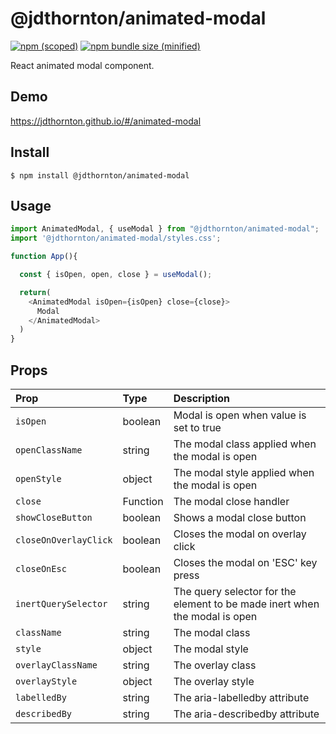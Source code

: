 # @jdthornton/animated-modal

[![npm (scoped)](https://img.shields.io/npm/v/@jdthornton/animated-modal.svg)](https://www.npmjs.com/package/@jdthornton/animated-modal)
[![npm bundle size (minified)](https://img.shields.io/bundlephobia/min/@jdthornton/animated-modal.svg)](https://www.npmjs.com/package/@jdthornton/animated-modal)

React animated modal component.

## Demo

https://jdthornton.github.io/#/animated-modal

## Install

```
$ npm install @jdthornton/animated-modal
```

## Usage

```js
import AnimatedModal, { useModal } from "@jdthornton/animated-modal";
import '@jdthornton/animated-modal/styles.css';

function App(){

  const { isOpen, open, close } = useModal();

  return(
    <AnimatedModal isOpen={isOpen} close={close}>
      Modal
    </AnimatedModal>
  )
}
```


## Props

| Prop                                                                      | Type                                                                                | Description                                                                                                                                                                                                                                                                                                                                                                                                |
| :------------------------------------------------------------------------ | :---------------------------------------------------------------------------------- | :--------------------------------------------------------------------------------------------------------------------------------------------------------------------------------------------------------------------------------------------------------------------------------------------------------------------------------------------------------------------------------------------------------- |
| `isOpen`                                                                  | boolean                                                                             | Modal is open when value is set to true                                                                                                                                                                                                                                                                                                                                                                    |
| `openClassName`                                                           | string                                                                              | The modal class applied when the modal is open                                                                                                                                                                                                                                                                                                                                                             |
| `openStyle`                                                               | object                                                                              | The modal style applied when the modal is open                                                                                                                                                                                                                                                                                                                                                             |
| `close`                                                                   | Function                                                                            | The modal close handler                                                                                                                                                                                                                                                                                                                                                                                    |
| `showCloseButton`                                                         | boolean                                                                             | Shows a modal close button                                                                                                                                                                                                                                                                                                                                                                                 |
| `closeOnOverlayClick`                                                     | boolean                                                                             | Closes the modal on overlay click                                                                                                                                                                                                                                                                                                                                                                          |
| `closeOnEsc`                                                              | boolean                                                                             | Closes the modal on 'ESC' key press                                                                                                                                                                                                                                                                                                                                                                        |
| `inertQuerySelector`                                                      | string                                                                              | The query selector for the element to be made inert when the modal is open                                                                                                                                                                                                                                                                                                                                 |
| `className`                                                               | string                                                                              | The modal class                                                                                                                                                                                                                                                                                                                                                                                            |
| `style`                                                                   | object                                                                              | The modal style                                                                                                                                                                                                                                                                                                                                                                                            |
| `overlayClassName`                                                        | string                                                                              | The overlay class                                                                                                                                                                                                                                                                                                                                                                                          |
| `overlayStyle`                                                            | object                                                                              | The overlay style                                                                                                                                                                                                                                                                                                                                                                                          |
| `labelledBy`                                                              | string                                                                              | The aria-labelledby attribute                                                                                                                                                                                                                                                                                                                                                                              |
| `describedBy`                                                             | string                                                                              | The aria-describedby attribute                                                                                                                                                                                                                                                                                                                                                                             |
